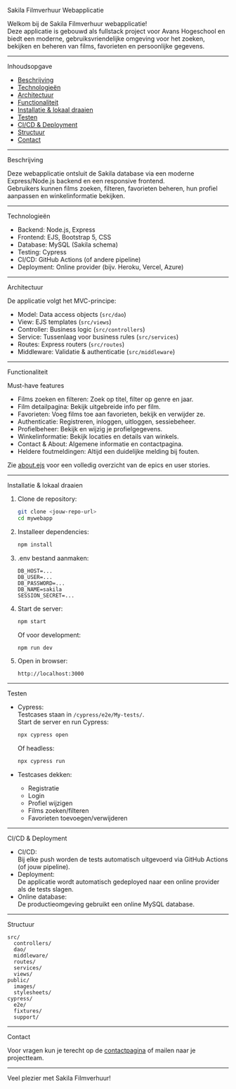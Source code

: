  Sakila Filmverhuur Webapplicatie

Welkom bij de Sakila Filmverhuur webapplicatie!  
Deze applicatie is gebouwd als fullstack project voor Avans Hogeschool en biedt een moderne, gebruiksvriendelijke omgeving voor het zoeken, bekijken en beheren van films, favorieten en persoonlijke gegevens.

---

 Inhoudsopgave

- [Beschrijving](beschrijving)
- [Technologieën](technologieën)
- [Architectuur](architectuur)
- [Functionaliteit](functionaliteit)
- [Installatie & lokaal draaien](installatie--lokaal-draaien)
- [Testen](testen)
- [CI/CD & Deployment](cicd--deployment)
- [Structuur](structuur)
- [Contact](contact)

---

 Beschrijving

Deze webapplicatie ontsluit de Sakila database via een moderne Express/Node.js backend en een responsive frontend.  
Gebruikers kunnen films zoeken, filteren, favorieten beheren, hun profiel aanpassen en winkelinformatie bekijken.

---

 Technologieën

- Backend: Node.js, Express
- Frontend: EJS, Bootstrap 5, CSS
- Database: MySQL (Sakila schema)
- Testing: Cypress
- CI/CD: GitHub Actions (of andere pipeline)
- Deployment: Online provider (bijv. Heroku, Vercel, Azure)

---

 Architectuur

De applicatie volgt het MVC-principe:
- Model: Data access objects (`src/dao`)
- View: EJS templates (`src/views`)
- Controller: Business logic (`src/controllers`)
- Service: Tussenlaag voor business rules (`src/services`)
- Routes: Express routers (`src/routes`)
- Middleware: Validatie & authenticatie (`src/middleware`)

---

 Functionaliteit

 Must-have features

- Films zoeken en filteren: Zoek op titel, filter op genre en jaar.
- Film detailpagina: Bekijk uitgebreide info per film.
- Favorieten: Voeg films toe aan favorieten, bekijk en verwijder ze.
- Authenticatie: Registreren, inloggen, uitloggen, sessiebeheer.
- Profielbeheer: Bekijk en wijzig je profielgegevens.
- Winkelinformatie: Bekijk locaties en details van winkels.
- Contact & About: Algemene informatie en contactpagina.
- Heldere foutmeldingen: Altijd een duidelijke melding bij fouten.

Zie [about.ejs](src/views/about.ejs) voor een volledig overzicht van de epics en user stories.

---

 Installatie & lokaal draaien

1. Clone de repository:
   ```bash
   git clone <jouw-repo-url>
   cd mywebapp
   ```

2. Installeer dependencies:
   ```bash
   npm install
   ```

3. .env bestand aanmaken:
   ```
   DB_HOST=...
   DB_USER=...
   DB_PASSWORD=...
   DB_NAME=sakila
   SESSION_SECRET=...
   ```

4. Start de server:
   ```bash
   npm start
   ```
   Of voor development:
   ```bash
   npm run dev
   ```

5. Open in browser:
   ```
   http://localhost:3000
   ```

---

 Testen

- Cypress:  
  Testcases staan in `/cypress/e2e/My-tests/`.  
  Start de server en run Cypress:
  ```bash
  npx cypress open
  ```
  Of headless:
  ```bash
  npx cypress run
  ```

- Testcases dekken:  
  - Registratie
  - Login
  - Profiel wijzigen
  - Films zoeken/filteren
  - Favorieten toevoegen/verwijderen

---

 CI/CD & Deployment

- CI/CD:  
  Bij elke push worden de tests automatisch uitgevoerd via GitHub Actions (of jouw pipeline).
- Deployment:  
  De applicatie wordt automatisch gedeployed naar een online provider als de tests slagen.
- Online database:  
  De productieomgeving gebruikt een online MySQL database.

---

 Structuur

```
src/
  controllers/
  dao/
  middleware/
  routes/
  services/
  views/
public/
  images/
  stylesheets/
cypress/
  e2e/
  fixtures/
  support/
```

---

 Contact

Voor vragen kun je terecht op de [contactpagina](http://localhost:3000/contact) of mailen naar je projectteam.

---

Veel plezier met Sakila Filmverhuur!
